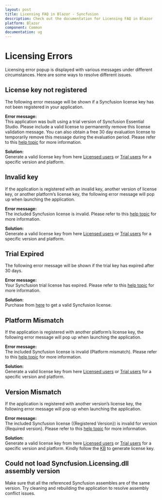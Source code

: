 ```yaml
---
layout: post
title: Licensing FAQ in Blazor - Syncfusion
description: Check out the documentation for Licensing FAQ in Blazor
platform: Blazor
component: Common
documentation: ug
---
```


# Licensing Errors

Licensing error popup is displayed with various messages under different circumstances. Here are some ways to resolve different issues.

## License key not registered

The following error message will be shown if a Syncfusion license key has not been registered in your application.

**Error message:** <br /> This application was built using a trial version of Syncfusion Essential Studio. Please include a valid license to permanently remove this license validation message. You can also obtain a free 30 day evaluation license to temporarily remove this message during the evaluation period. Please refer to this [help topic](https://help.syncfusion.com/es/licensing/) for more information.

**Solution:** <br /> Generate a valid license key from here [Licensed users](https://www.syncfusion.com/account/downloads) or [Trial users](https://www.syncfusion.com/account/manage-trials/downloads) for a specific version and platform.

## Invalid key

If the application is registered with an invalid key, another version of license key, or another platform’s license key, the following error message will pop up when launching the application.

**Error message:** <br /> The included Syncfusion license is invalid. Please refer to this [help topic](https://help.syncfusion.com/es/licensing/invalid/) for more information.

**Solution:** <br /> Generate a valid license key from here [Licensed users](https://www.syncfusion.com/account/downloads) or [Trial users](https://www.syncfusion.com/account/manage-trials/downloads) for a specific version and platform.

## Trial Expired

The following error message will be shown if the trial key has expired after 30 days.

**Error message:** <br /> Your Syncfusion trial license has expired. Please refer to this [help topic](https://help.syncfusion.com/es/licensing/expired) for more information.

**Solution:** <br /> Purchase from [here](https://www.syncfusion.com/sales/products) to get a valid Syncfusion license.

## Platform Mismatch

If the application is registered with another platform’s license key, the following error message will pop up when launching the application.

**Error message:** <br /> The included Syncfusion license is invalid (Platform mismatch). Please refer to this [help topic](https://help.syncfusion.com/es/licensing/platform-mismatch/) for more information.

**Solution:** <br /> Generate a valid license key from here [Licensed users](https://www.syncfusion.com/account/downloads) or [Trial users](https://www.syncfusion.com/account/manage-trials/downloads) for a specific version and platform.

## Version Mismatch

If the application is registered with another version’s license key, the following error message will pop up when launching the application.

**Error message:** <br /> The included Syncfusion license ({Registered Version}) is invalid for version {Required version}. Please refer to this [help topic](https://help.syncfusion.com/es/licensing/version-mismatch/) for more information.

**Solution:** <br /> Generate a valid license key from here [Licensed users](https://www.syncfusion.com/account/downloads) or [Trial users](https://www.syncfusion.com/account/manage-trials/downloads) for a specific version and platform. Kindly follow the [KB](https://www.syncfusion.com/kb/8976/how-to-generate-license-key-for-licensed-products) to generate license key.

## Could not load Syncfusion.Licensing.dll assembly version

Make sure that all the referenced Syncfusion assembles are of the same version. Try cleaning and rebuilding the application to resolve assembly conflict issues.